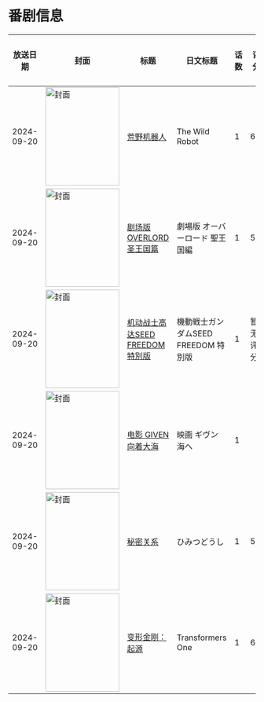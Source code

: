 # 番剧信息

|放送日期|封面|标题|日文标题|话数|评分|评分人数|
|---|---|---|---|---|---|---|
|2024-09-20|<img src="https://lain.bgm.tv/pic/cover/c/97/15/483841_NjB3a.jpg" alt="封面" style="width:150px;height:200px;object-fit:cover;">|[荒野机器人](https://bangumi.tv/subject/483841)|The Wild Robot|1|6.8|162人评分|
|2024-09-20|<img src="https://lain.bgm.tv/pic/cover/c/e7/f2/335390_p0ptv.jpg" alt="封面" style="width:150px;height:200px;object-fit:cover;">|[剧场版 OVERLORD 圣王国篇](https://bangumi.tv/subject/335390)|劇場版 オーバーロード 聖王国編|1|5.8|213人评分|
|2024-09-20|<img src="https://lain.bgm.tv/pic/cover/c/a4/ad/520710_tSUuV.jpg" alt="封面" style="width:150px;height:200px;object-fit:cover;">|[机动战士高达SEED FREEDOM 特別版](https://bangumi.tv/subject/520710)|機動戦士ガンダムSEED FREEDOM 特別版|1|暂无评分|少于10人评分|
|2024-09-20|<img src="https://lain.bgm.tv/pic/cover/c/69/a2/452627_86s1a.jpg" alt="封面" style="width:150px;height:200px;object-fit:cover;">|[电影 GIVEN 向着大海](https://bangumi.tv/subject/452627)|映画 ギヴン 海へ|1|||
|2024-09-20|<img src="https://lain.bgm.tv/pic/cover/c/03/1e/514048_PItiM.jpg" alt="封面" style="width:150px;height:200px;object-fit:cover;">|[秘密关系](https://bangumi.tv/subject/514048)|ひみつどうし|1|5.5|27人评分|
|2024-09-20|<img src="https://lain.bgm.tv/pic/cover/c/d5/b4/443758_htpYT.jpg" alt="封面" style="width:150px;height:200px;object-fit:cover;">|[变形金刚：起源](https://bangumi.tv/subject/443758)|Transformers One|1|6.9|212人评分|
